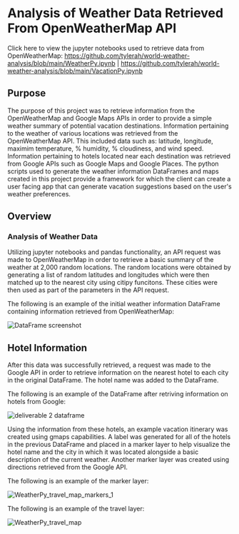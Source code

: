 # Analysis of Weather Data Retrieved From OpenWeatherMap API
Click here to view the jupyter notebooks used to retrieve data from OpenWeatherMap: https://github.com/tylerah/world-weather-analysis/blob/main/WeatherPy.ipynb | https://github.com/tylerah/world-weather-analysis/blob/main/VacationPy.ipynb

## Purpose
The purpose of this project was to retrieve information from the OpenWeatherMap and Google Maps APIs in order to provide a simple weather summary of potential vacation destinations. Information pertaining to the weather of various locations was retrieved from the OpenWeatherMap API. This included data such as: latitude, longitude, maximim temperature, % humidity, % cloudiness, and wind speed. Information pertaining to hotels located near each destination was retrieved from Google APIs such as Google Maps and Google Places. The python scripts used to generate the weather information DataFrames and maps created in this project provide a framework for which the client can create a user facing app that can generate vacation suggestions based on the user's weather preferences. 

## Overview

### Analysis of Weather Data
Utilizing jupyter notebooks and pandas functionality, an API request was made to OpenWeatherMap in order to retrieve a basic summary of the weather at 2,000 random locations. The random locations were obtained by generating a list of random latitudes and longitudes which were then matched up to the nearest city using citipy funcitons. These cities were then used as part of the parameters in the API request.

The following is an example of the initial weather information DataFrame containing information retrieved from OpenWeatherMap:

![DataFrame screenshot](https://user-images.githubusercontent.com/104606662/174228761-64504c9a-74ba-46ed-bd77-69d44cf8b02a.png)

## Hotel Information

After this data was successfully retrieved, a request was made to the Google API in order to retrieve information on the nearest hotel to each city in the original DataFrame. The hotel name was added to the DataFrame.

The following is an example of the DataFrame after retriving information on hotels from Google:

![deliverable 2 dataframe](https://user-images.githubusercontent.com/104606662/174228983-b2e00b3a-a8c9-40df-9dce-40f6c8411d4a.png)

Using the information from these hotels, an example vacation itinerary was created using gmaps capabilities. A label was generated for all of the hotels in the previous DataFrame and placed in a marker layer to help visualize the hotel name and the city in which it was located alongside a basic description of the current weather. Another marker layer was created using directions retrieved from the Google API.

The following is an example of the marker layer:

![WeatherPy_travel_map_markers_1](https://user-images.githubusercontent.com/104606662/174229317-86226207-966f-4a23-9dbe-3b968de4eb09.png)

The following is an example of the travel layer:

![WeatherPy_travel_map](https://user-images.githubusercontent.com/104606662/174229309-5dafcade-0e2d-4aa1-93fe-70e12bfb4b77.png)
